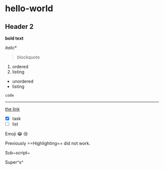 # hello-world

## Header 2

**bold text**

*italic**

> blockquote

1. ordered
2. listing

- unordered
- listing

`code`

---

[the link](https://www.markdownguide.org/cheat-sheet/)

- [x] task
- [ ] list

Emoji 😂 😢

Previously ==Highlighting== did not work.

Sub~script~

Super^s^
